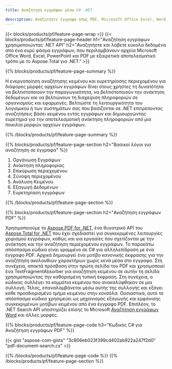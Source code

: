 ```yaml
---
title: Αναζήτηση εγγράφων μέσω C# .NET 

description: Αναζητήστε έγγραφα όπως PDF, Microsoft Office Excel, Word, PowerPoint και άλλα μέσω της εφαρμογής σας .NET. Αναζήτηση εγγράφων στο διαδίκτυο μέσω της εφαρμογής.
---
```


{{< blocks/products/pf/feature-page-wrap >}}
{{< blocks/products/pf/feature-page-header h1="Αναζήτηση εγγράφων χρησιμοποιώντας .NET API" h2="Αναζητήστε και λάβετε εύκολα δεδομένα από ένα ευρύ φάσμα εγγράφων, που περιλαμβάνουν αρχεία Microsoft Office Word, Excel, PowerPoint και PDF με εξαιρετικά αποτελεσματικό τρόπο με το Aspose.Total για .NET." >}}

{{% blocks/products/pf/feature-page-summary %}}

Η ενεργοποίηση αναζήτησης κειμένου και ευρετηρίασης περιεχομένου για διάφορες μορφές αρχείων εγγράφων δίνει στους χρήστες τη δυνατότητα να βελτιστοποιούν την παραγωγικότητα, να βελτιστοποιούν την ανάκτηση δεδομένων και να βελτιώνουν τη διαχείριση πληροφοριών σε οργανισμούς και εφαρμογές. Βελτιώστε τη λειτουργικότητα του λογισμικού ή των συστημάτων σας που βασίζονται σε .NET επιτρέποντας αναζητήσεις βάσει κειμένου εντός εγγράφων και δημιουργώντας ευρετήρια για την αποτελεσματική ανάκτηση πληροφοριών από μια ποικιλία μορφών αρχείων εγγράφων.

{{% /blocks/products/pf/feature-page-summary  %}}

{{% blocks/products/pf/feature-page-section  h2="Βασικοί λόγοι για αναζήτηση σε έγγραφα" %}}

1. Οργάνωση Εγγράφων
1. Ανάκτηση πληροφορίας
1. Επικύρωση περιεχομένου 
1. Σύνοψη περιεχομένου 
1. Ανάλυση Κειμένου
1. Εξαγωγή Δεδομένων 
1. Ευρετηρίαση εγγράφων 


{{% /blocks/products/pf/feature-page-section %}}

{{% blocks/products/pf/feature-page-section  h2="Αναζήτηση εγγράφων PDF" %}}

Χρησιμοποιούμε το [Aspose.PDF for .NET](https://products.aspose.com/pdf/net/), ένα θυγατρικό API του [Aspose.Total for .NET](https://products.aspose.com/total/net/) που έχει σχεδιαστεί για συγκεκριμένες λειτουργίες χειρισμού εγγράφων, καθώς και για εργασίες που σχετίζονται με την ανάκτηση και την αναζήτηση περιεχομένου εγγράφων. Το παρακάτω απόσπασμα κώδικα είναι γραμμένο σε C# για αλληλεπίδραση με ένα έγγραφο PDF. Αρχικά δημιουργεί ένα μοτίβο κανονικής έκφρασης για την αναζήτηση ακολουθιών χαρακτήρων χωρίς κενά μέσα στο έγγραφο. Στη συνέχεια, αποκτά πρόσβαση στην πρώτη σελίδα του PDF και χρησιμοποιεί ένα TextFragmentAbsorber για αναζήτηση κειμένου σε αυτήν τη σελίδα χρησιμοποιώντας την καθορισμένη τυπική έκφραση. Στη συνέχεια, ο κώδικας συλλέγει τα κομμάτια κειμένου που ανακαλύφθηκαν σε μια συλλογή. Τέλος, επαναλαμβάνεται μέσω αυτής της συλλογής και εξάγει κάθε προσδιορισμένο τμήμα κειμένου στην κονσόλα. Ουσιαστικά, αυτό το απόσπασμα κώδικα χρησιμεύει ως μηχανισμός εξαγωγής και εμφάνισης συγκεκριμένων μοτίβων κειμένου από ένα έγγραφο PDF. Επιπλέον, το .NET Search API υποστηρίζει επίσης το Microsoft [Αναζήτηση εγγράφων Word](https://products.aspose.com/total/net/search/word/) και άλλες μορφές.

{{% blocks/products/pf/feature-page-code h3="Κωδικός C# για Αναζήτηση εγγράφων PDF" %}}

{{< gist "aspose-com-gists" "3c806eb023f399cd402ab922a247f2d0" "pdf-document-search.cs" >}}

{{% /blocks/products/pf/feature-page-code  %}}
{{% /blocks/products/pf/feature-page-section %}}